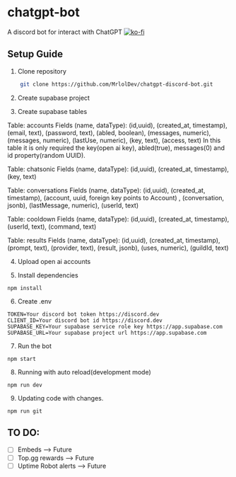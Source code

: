 # chatgpt-bot

A discord bot for interact with ChatGPT
[![ko-fi](https://ko-fi.com/img/githubbutton_sm.svg)](https://ko-fi.com/U7U5H70V5)

## Setup Guide

1. Clone repository

```bash
    git clone https://github.com/MrlolDev/chatgpt-discord-bot.git
```

2. Create supabase project

3. Create supabase tables

Table: accounts
Fields (name, dataType): (id,uuid), (created_at, timestamp), (email, text), (password, text), (abled, boolean), (messages, numeric), (messages, numeric), (lastUse, numeric), (key, text), (access, text)
In this table it is only required the key(open ai key), abled(true), messages(0) and id property(random UUID).

Table: chatsonic
Fields (name, dataType): (id,uuid), (created_at, timestamp), (key, text)

Table: conversations
Fields (name, dataType): (id,uuid), (created_at, timestamp), (account, uuid, foreign key points to Account) , (conversation, jsonb), (lastMessage, numeric), (userId, text)

Table: cooldown
Fields (name, dataType): (id,uuid), (created_at, timestamp), (userId, text), (command, text)

Table: results
Fields (name, dataType): (id,uuid), (created_at, timestamp), (prompt, text), (provider, text), (result, jsonb), (uses, numeric), (guildId, text)

4. Upload open ai accounts

5. Install dependencies

```
npm install
```

6. Create .env

```env
TOKEN=Your discord bot token https://discord.dev
CLIENT_ID=Your discord bot id https://discord.dev
SUPABASE_KEY=Your supabase service role key https://app.supabase.com
SUPABASE_URL=Your supabase project url https://app.supabase.com
```

7. Run the bot

```
npm start
```

8. Running with auto reload(development mode)

```
npm run dev
```

9. Updating code with changes.

```
npm run git
```

## TO DO:

- [ ] Embeds --> Future
- [ ] Top.gg rewards --> Future
- [ ] Uptime Robot alerts --> Future
